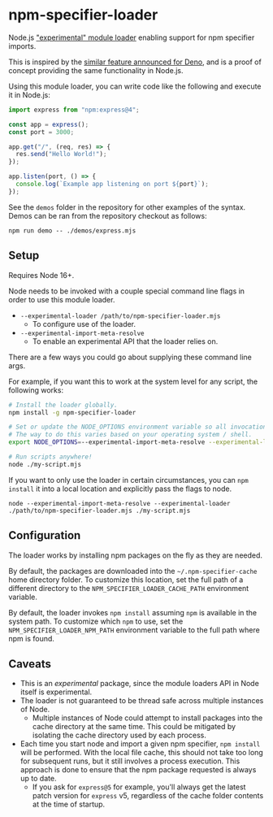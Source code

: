 # npm-specifier-loader

Node.js ["experimental" module loader](https://nodejs.org/api/esm.html#loaders) enabling support for npm specifier imports.

This is inspired by the [similar feature announced for Deno](https://deno.com/blog/changes#compatibility-with-node-and-npm),
and is a proof of concept providing the same functionality in Node.js.

Using this module loader, you can write code like the following and execute it in Node.js:

```js
import express from "npm:express@4";

const app = express();
const port = 3000;

app.get("/", (req, res) => {
  res.send("Hello World!");
});

app.listen(port, () => {
  console.log(`Example app listening on port ${port}`);
});
```

See the `demos` folder in the repository for other examples of the syntax.
Demos can be ran from the repository checkout as follows:

```
npm run demo -- ./demos/express.mjs
```

## Setup

Requires Node 16+.

Node needs to be invoked with a couple special command line flags in order to use this module loader.

- `--experimental-loader /path/to/npm-specifier-loader.mjs`
  - To configure use of the loader.
- `--experimental-import-meta-resolve`
  - To enable an experimental API that the loader relies on.

There are a few ways you could go about supplying these command line args.

For example, if you want this to work at the system level for any script, the following works:

```bash
# Install the loader globally.
npm install -g npm-specifier-loader

# Set or update the NODE_OPTIONS environment variable so all invocations of node use the loader.
# The way to do this varies based on your operating system / shell.
export NODE_OPTIONS=--experimental-import-meta-resolve --experimental-loader npm-specifier-loader

# Run scripts anywhere!
node ./my-script.mjs
```

If you want to only use the loader in certain circumstances, you can `npm install` it into a local location
and explicitly pass the flags to node.

```
node --experimental-import-meta-resolve --experimental-loader ./path/to/npm-specifier-loader.mjs ./my-script.mjs
```

## Configuration

The loader works by installing npm packages on the fly as they are needed.

By default, the packages are downloaded into the `~/.npm-specifier-cache` home directory folder.
To customize this location, set the full path of a different directory to the `NPM_SPECIFIER_LOADER_CACHE_PATH` environment variable.

By default, the loader invokes `npm install` assuming `npm` is available in the system path.
To customize which `npm` to use, set the `NPM_SPECIFIER_LOADER_NPM_PATH` environment variable to the full path where npm is found.

## Caveats

- This is an _experimental_ package, since the module loaders API in Node itself is experimental.
- The loader is not guaranteed to be thread safe across multiple instances of Node.
  - Multiple instances of Node could attempt to install packages into the cache directory at the same time. This could be mitigated by isolating the cache directory used by each process.
- Each time you start node and import a given npm specifier, `npm install` will be performed.
  With the local file cache, this should not take too long for subsequent runs, but it still
  involves a process execution. This approach is done to ensure that the npm package requested
  is always up to date.
  - If you ask for `express@5` for example, you'll always get the latest patch version for `express` v5, regardless of the cache folder contents at the time of startup.
